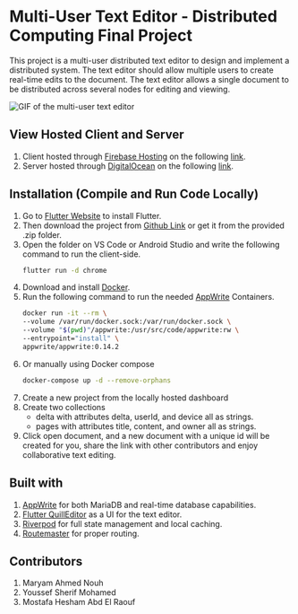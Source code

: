 # Multi-User Text Editor - Distributed Computing Final Project

This project is a multi-user distributed text editor to design and implement a distributed system. The text editor should allow multiple users to create real-time edits to the document. The text editor allows a single document to be distributed across several nodes for editing and viewing.

![GIF of the multi-user text editor](https://i.ibb.co/smgkf9C/multi-user-text-editor.gif)

## View Hosted Client and Server

1. Client hosted through [Firebase Hosting](https://firebase.google.com/products/hosting?gclid=CjwKCAjw5NqVBhAjEiwAeCa97biZkz2as1yZ21Zx3KkH-UUG0use8aQ6Z7wXAvE5gY_i6ZMNP1cYfhoCwDoQAvD_BwE&gclsrc=aw.ds) on the following [link](https://multiusertexteditor.web.app/#/document/7323631e-c01d-4f36-81fb-73c5a3ed0230).
2. Server hosted through [DigitalOcean](https://www.digitalocean.com/) on the following [link](http://etch-da.live/).

## Installation (Compile and Run Code Locally)

1. Go to [Flutter Website](https://docs.flutter.dev/get-started/install) to install Flutter.
2. Then download the project from [Github Link](https://github.com/MostafaHeshamETCH/Multi-User-Distributed-Text-Editor) or get it from the provided .zip folder.
3. Open the folder on VS Code or Android Studio and write the following command to run the client-side.
   ```bash
   flutter run -d chrome
   ```
4. Download and install [Docker](https://www.docker.com/).
5. Run the following command to run the needed [AppWrite](https://appwrite.io/docs/installation) Containers.
   ```bash
   docker run -it --rm \
   --volume /var/run/docker.sock:/var/run/docker.sock \
   --volume "$(pwd)"/appwrite:/usr/src/code/appwrite:rw \
   --entrypoint="install" \
   appwrite/appwrite:0.14.2
   ```
6. Or manually using Docker compose
   ```bash
   docker-compose up -d --remove-orphans
   ```
7. Create a new project from the locally hosted dashboard
8. Create two collections
   - delta with attributes delta, userId, and device all as strings.
   - pages with attributes title, content, and owner all as strings.
9. Click open document, and a new document with a unique id will be created for you, share the link with other contributors and enjoy collaborative text editing.

## Built with

1. [AppWrite](https://appwrite.io/) for both MariaDB and real-time database capabilities.
2. [Flutter QuillEditor](https://pub.dev/packages/flutter_quill) as a UI for the text editor.
3. [Riverpod](https://riverpod.dev/) for full state management and local caching.
4. [Routemaster](https://pub.dev/packages/routemaster) for proper routing.

## Contributors

1. Maryam Ahmed Nouh
2. Youssef Sherif Mohamed
3. Mostafa Hesham Abd El Raouf
